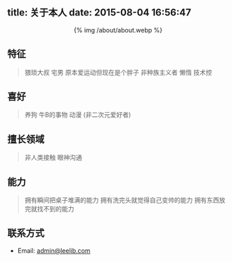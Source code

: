 title: 关于本人
date: 2015-08-04 16:56:47
---
<center> {% img /about/about.webp %} </center>

## 特征

> 猥琐大叔
  宅男
  原本爱运动但现在是个胖子
  非种族主义者
  懒惰
  技术控

## 喜好

> 养狗
  牛B的事物
  动漫 (非二次元爱好者)

## 擅长领域

> 非人类接触
  眼神沟通

## 能力

> 拥有瞬间把桌子堆满的能力
  拥有洗完头就觉得自己变帅的能力
  拥有东西放完就找不到的能力

## 联系方式
* Email: [admin@leelib.com](mailto:admin@leelib.com)
